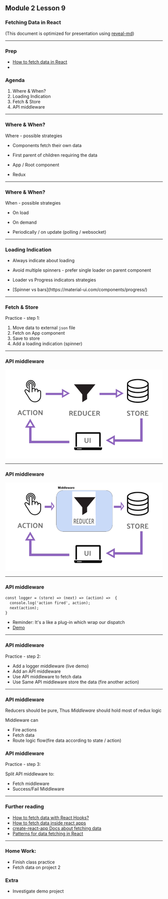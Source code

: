 ## Module 2 Lesson 9
### Fetching Data in React

(This document is optimized for presentation using [reveal-md](https://github.com/webpro/reveal-md))

---
    
### Prep
* [How to fetch data in React](https://www.robinwieruch.de/react-fetching-data/)
* 

### Agenda
1. Where & When?
2. Loading Indication
3. Fetch & Store
4. API middleware

---

### Where & When?
Where - possible strategies
* Components fetch their own data
<!-- .element: class="fragment" -->

* First parent of children requiring the data
<!-- .element: class="fragment" -->

* App / Root component
<!-- .element: class="fragment" -->

* Redux
<!-- .element: class="fragment" -->

---

### Where & When?
When - possible strategies
* On load
<!-- .element: class="fragment" -->

* On demand 
<!-- .element: class="fragment" -->

* Periodically / on update (polling / websocket)
<!-- .element: class="fragment" -->


---

### Loading Indication
* Always indicate about loading
<!-- .element: class="fragment" -->

* Avoid multiple spinners - prefer single loader on parent component
<!-- .element: class="fragment" -->

* Loader vs Progress indicators strategies
<!-- .element: class="fragment" -->

* <!-- .element: class="fragment" --> [Spinner vs bars](https://material-ui.com/components/progress/)


---

### Fetch & Store
Practice - step 1:
1. Move data to external `json` file
2. Fetch on App component
3. Save to store
4. Add a loading indication (spinner)


---

### API middleware
<img src="./assets/redux.png">

---

### API middleware
<img src="./assets/redux_middleware_scheme2.png">

---


### API middleware
```
const logger = (store) => (next) => (action) =>  {
  console.log('action fired', action);
  next(action);
}
```
* Reminder: It's a like a plug-in which wrap our dispatch
* [Demo](https://www.youtube.com/watch?v=DJ8fR0mZM44)

---

### API middleware
Practice - step 2:
* Add a logger middleware (live demo)
* Add an API middleware
* Use API middleware to fetch data
* Use Same API middleware store the data (fire another action)

---

### API middleware
Reducers should be pure, Thus *Middleware* should hold most of redux logic

Middleware can 
* Fire actions
* Fetch data
* Route logic flow(fire data according to state / action)


### API middleware
Practice - step 3:

Split API middleware to:
* Fetch middleware
* Success/Fail Middleware

---

### Further reading
* [How to fetch data with React Hooks?](https://www.robinwieruch.de/react-hooks-fetch-data/)
* [How to fetch data inside react apps](https://itnext.io/how-to-fetch-data-inside-react-apps-2ca430c202c5)
* [create-react-app Docs about fetching data](https://facebook.github.io/create-react-app/docs/fetching-data-with-ajax-requests)
* [Patterns for data fetching in React](https://blog.logrocket.com/patterns-for-data-fetching-in-react-981ced7e5c56/)

---
### Home Work:
* Finish class practice
* Fetch data on project 2

### Extra
* Investigate demo project